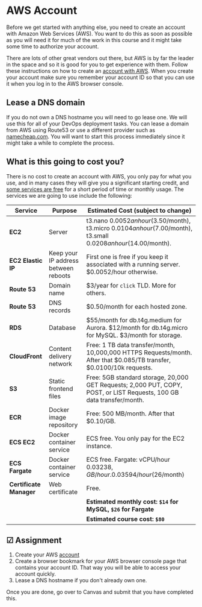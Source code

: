# AWS Account

Before we get started with anything else, you need to create an account with Amazon Web Services (AWS). You want to do this as soon as possible as you will need it for much of the work in this course and it might take some time to authorize your account.

There are lots of other great vendors out there, but AWS is by far the leader in the space and so it is good for you to get experience with them. Follow these instructions on how to create an [account with AWS](https://aws.amazon.com/premiumsupport/knowledge-center/create-and-activate-aws-account/). When you create your account make sure you remember your account ID so that you can use it when you log in to the AWS browser console.

## Lease a DNS domain

If you do not own a DNS hostname you will need to go lease one. We will use this for all of your DevOps deployment tasks. You can lease a domain from AWS using Route53 or use a different provider such as [namecheap.com](namecheap.com). You will want to start this process immediately since it might take a while to complete the process.

## What is this going to cost you?

There is no cost to create an account with AWS, you only pay for what you use, and in many cases they will give you a significant starting credit, and [some services are free](https://aws.amazon.com/free) for a short period of time or monthly usage. The services we are going to use include the following:

| Service                 | Purpose                              | Estimated Cost (subject to change)                                                                                      |
| ----------------------- | ------------------------------------ | ----------------------------------------------------------------------------------------------------------------------- |
| **EC2**                 | Server                               | t3.nano $0.0052 an hour ($3.50/month), t3.micro $0.0104 an hour ($7.00/month), t3.small $0.0208 an hour ($14.00/month). |
| **EC2 Elastic IP**      | Keep your IP address between reboots | First one is free if you keep it associated with a running server. $0.0052/hour otherwise.                              |
| **Route 53**            | Domain name                          | $3/year for `click` TLD. More for others.                                                                               |
| **Route 53**            | DNS records                          | $0.50/month for each hosted zone.                                                                                       |
| **RDS**                 | Database                             | $55/month for db.t4g.medium for Aurora. $12/month for db.t4g.micro for MySQL. $3/month for storage.                     |
| **CloudFront**          | Content delivery network             | Free: 1 TB data transfer/month, 10,000,000 HTTPS Requests/month. After that $0.085/TB transfer, $0.0100/10k requests.   |
| **S3**                  | Static frontend files                | Free: 5GB standard storage, 20,000 GET Requests; 2,000 PUT, COPY, POST, or LIST Requests, 100 GB data transfer/month.   |
| **ECR**                 | Docker image repository              | Free: 500 MB/month. After that $0.10/GB.                                                                                |
| **ECS EC2**             | Docker container service             | ECS free. You only pay for the EC2 instance.                                                                            |
| **ECS Fargate**         | Docker container service             | ECS free. Fargate: vCPU/hour $0.03238, GB/hour. 0.03594/hour ($26/month)                                                |
| **Certificate Manager** | Web certificate                      | Free.                                                                                                                   |
|                         |                                      | **Estimated monthly cost: `$14` for MySQL, `$26` for Fargate**                                                          |
|                         |                                      | **Estimated course cost: `$80`**                                                                                        |

## ☑ Assignment

1. Create your AWS [account](https://aws.amazon.com/premiumsupport/knowledge-center/create-and-activate-aws-account/)
1. Create a browser bookmark for your AWS browser console page that contains your account ID. That way you will be able to access your account quickly.
1. Lease a DNS hostname if you don't already own one.

Once you are done, go over to Canvas and submit that you have completed this.
